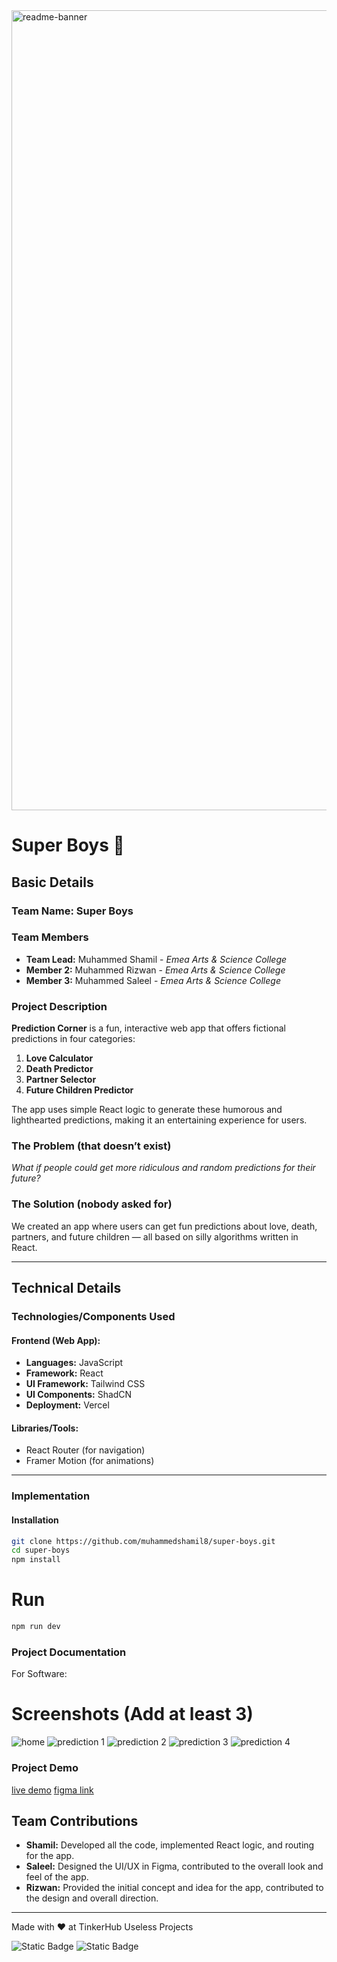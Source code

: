 <img width="1280" alt="readme-banner" src="https://github.com/user-attachments/assets/35332e92-44cb-425b-9dff-27bcf1023c6c">

# Super Boys 🎯

## Basic Details

### Team Name: Super Boys

### Team Members

- **Team Lead:** Muhammed Shamil - _Emea Arts & Science College_
- **Member 2:** Muhammed Rizwan - _Emea Arts & Science College_
- **Member 3:** Muhammed Saleel - _Emea Arts & Science College_

### Project Description

**Prediction Corner** is a fun, interactive web app that offers fictional predictions in four categories:

1. **Love Calculator**
2. **Death Predictor**
3. **Partner Selector**
4. **Future Children Predictor**

The app uses simple React logic to generate these humorous and lighthearted predictions, making it an entertaining experience for users.

### The Problem (that doesn’t exist)

_What if people could get more ridiculous and random predictions for their future?_

### The Solution (nobody asked for)

We created an app where users can get fun predictions about love, death, partners, and future children — all based on silly algorithms written in React.

---

## Technical Details

### Technologies/Components Used

#### Frontend (Web App):

- **Languages:** JavaScript
- **Framework:** React
- **UI Framework:** Tailwind CSS
- **UI Components:** ShadCN
- **Deployment:** Vercel

#### Libraries/Tools:

- React Router (for navigation)
- Framer Motion (for animations)

---

### Implementation

#### Installation

```bash
git clone https://github.com/muhammedshamil8/super-boys.git
cd super-boys
npm install
```

# Run

```bash
npm run dev
```

### Project Documentation

For Software:

# Screenshots (Add at least 3)

![home](https://github.com/muhammedshamil8/super-boys/blob/main/public/home.png?raw=true)
![prediction 1](https://github.com/muhammedshamil8/super-boys/blob/main/public/death.png?raw=true)
![prediction 2](https://github.com/muhammedshamil8/super-boys/blob/main/public/love.png?raw=true)
![prediction 3](https://github.com/muhammedshamil8/super-boys/blob/main/public/partner.png?raw=true)
![prediction 4](https://github.com/muhammedshamil8/super-boys/blob/main/public/children.png?raw=true)


### Project Demo

[live demo](https://super-boys.vercel.app/)
[figma link](https://www.figma.com/design/vDgcXn0mTFsEIedVXIMW5u/Useless?node-id=0-1&node-type=canvas&t=tRbtBrxtgOjfc6iD-0)


## Team Contributions  

- **Shamil:** Developed all the code, implemented React logic, and routing for the app.  
- **Saleel:** Designed the UI/UX in Figma, contributed to the overall look and feel of the app.  
- **Rizwan:** Provided the initial concept and idea for the app, contributed to the design and overall direction.  


---

Made with ❤️ at TinkerHub Useless Projects

![Static Badge](https://img.shields.io/badge/TinkerHub-24?color=%23000000&link=https%3A%2F%2Fwww.tinkerhub.org%2F)
![Static Badge](https://img.shields.io/badge/UselessProject--24-24?link=https%3A%2F%2Fwww.tinkerhub.org%2Fevents%2FQ2Q1TQKX6Q%2FUseless%2520Projects)
